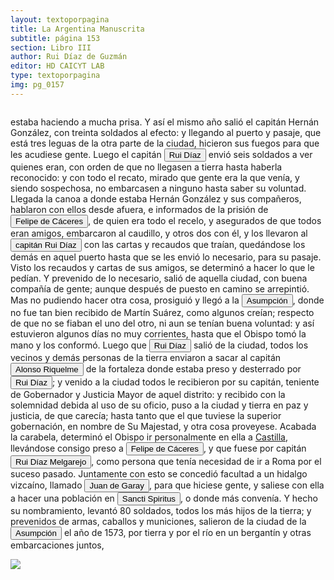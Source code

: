 ```yaml
---
layout: textoporpagina
title: La Argentina Manuscrita
subtitle: página 153
section: Libro III
author: Rui Díaz de Guzmán
editor: HD CAICYT LAB
type: textoporpagina
img: pg_0157
---
```


<div class="row">
    <div class="column">
<p>estaba haciendo a mucha prisa. Y así el mismo año salió el capitán Hernán González, con treinta soldados al efecto: y llegando al puerto y pasaje, que está tres leguas de la otra parte de la ciudad, hicieron sus fuegos para que les acudiese gente. Luego el capitán <button class="balloon" data-balloon-pos="up" data-balloon-length="large" data-balloon="Ruy Díaz de Melgarejo (Salteras de Sevilla, 1519 – Santa Fe la Vieja, 1602) fue un militar, conquistador, explorador, estadista, minero y burócrata colonial español establecido en la región del Río de la Plata. Su vida estuvo marcada por guerras, conspiraciones, persecuciones y conflictos familiares. Junto a Juan de Salazar, Alonso Riquelme de Guzmán y Diego de Abreu se opuso al gobierno asunceno de Domingo Martínez de Irala, apoyando al deportado Álvar Núñez Cabeza de Vaca. Gobernó de manera casi absoluta e independiente la antigua provincia asuncena del Guayrá, fácticamente durante 20 años, y luego de separarla de Asunción en 1575, con el título de teniente de gobernador del Guayrá unos 15 años más.">Rui Díaz</button> envió seis soldados a ver quienes eran, con orden de que no llegasen a tierra hasta haberla reconocido: y con todo el recato, mirado que gente era la que venía, y siendo sospechosa, no embarcasen a ninguno hasta saber su voluntad. Llegada la canoa a donde estaba Hernán González y sus compañeros, hablaron con ellos desde afuera, e informados de la prisión de <button class="balloon" data-balloon-pos="up" data-balloon-length="large" data-balloon="Felipe de Cáceres (n. Madrid, ca. 1538) fue un conquistador, explorador y colonizador español.Se desempeñó como gobernador interino del Ríode la Plata y del Paraguay, con sede en Asunción,entre el 11 de diciembre de 1568 hasta el 14 dejulio de 1572.">Felipe de Cáceres</button>, de quien era todo el recelo, y asegurados de que todos eran amigos, embarcaron al caudillo, y otros dos con él, y los llevaron al <button class="balloon" data-balloon-pos="up" data-balloon-length="large" data-balloon="Ruy Díaz de Melgarejo (Salteras de Sevilla, 1519 – Santa Fe la Vieja, 1602) fue un militar, conquistador, explorador, estadista, minero y burócrata colonial español establecido en la región del Río de la Plata. Su vida estuvo marcada por guerras, conspiraciones, persecuciones y conflictos familiares. Junto a Juan de Salazar, Alonso Riquelme de Guzmán y Diego de Abreu se opuso al gobierno asunceno de Domingo Martínez de Irala, apoyando al deportado Álvar Núñez Cabeza de Vaca. Gobernó de manera casi absoluta e independiente la antigua provincia asuncena del Guayrá, fácticamente durante 20 años, y luego de separarla de Asunción en 1575, con el título de teniente de gobernador del Guayrá unos 15 años más.">capitán Rui Díaz</button> con las cartas y recaudos que traían, quedándose los demás en aquel puerto hasta que se les envió lo necesario, para su pasaje. Visto los recaudos y cartas de sus amigos, se determinó a hacer lo que le pedían. Y prevenido de lo necesario, salió de aquella ciudad, con buena compañía de gente; aunque después de puesto en camino se arrepintió. Mas no pudiendo hacer otra cosa, prosiguió y llegó a la <a href="https://recogito.pelagios.org/document/wzqxhk0h3vpikm/part/1/edit#4b5fddcf-76fd-4a1b-a703-01297e5be34a" target="_blank"><button class="balloon" data-balloon-pos="up" data-balloon-length="large" data-balloon="Asunción del Paraguay.">Asumpción</button></a>, donde no fue tan bien recibido de Martín Suárez, como algunos creían; respecto de que no se fiaban el uno del otro, ni aun se tenían buena voluntad: y así estuvieron algunos días no muy corrientes, hasta que el Obispo tomó la mano y los conformó. Luego que <button class="balloon" data-balloon-pos="up" data-balloon-length="large" data-balloon="Ruy Díaz de Melgarejo (Salteras de Sevilla, 1519 – Santa Fe la Vieja, 1602) fue un militar, conquistador, explorador, estadista, minero y burócrata colonial español establecido en la región del Río de la Plata. Su vida estuvo marcada por guerras, conspiraciones, persecuciones y conflictos familiares. Junto a Juan de Salazar, Alonso Riquelme de Guzmán y Diego de Abreu se opuso al gobierno asunceno de Domingo Martínez de Irala, apoyando al deportado Álvar Núñez Cabeza de Vaca. Gobernó de manera casi absoluta e independiente la antigua provincia asuncena del Guayrá, fácticamente durante 20 años, y luego de separarla de Asunción en 1575, con el título de teniente de gobernador del Guayrá unos 15 años más.">Rui Díaz</button> salió de la ciudad, todos los vecinos y demás personas de la tierra enviaron a sacar al capitán <button class="balloon" data-balloon-pos="up" data-balloon-length="large" data-balloon="Alonso Riquelme de Guzmán y Ponce de León - nació en Jerez de la Frontera por 1519. Ruy Díaz de Guzmán - su padre - le declaró hijo suyo y de Violante Ponce de León, el 13-VIII-1528, en una escritura de poder general a favor de Juan de Xerez, procurador de Sevilla. Desde su infancia y hasta su primera juventud sirvió de paje y luego como secretario de sus presuntos deudos los Duques de Medina Sidonia, Juan Alonso de Guzmán y Ana de Aragón. Tenía 21 años cuando se alistó en la armada de su pariente Alvar Núñez Cabeza de Vaca (tío carnal de su madrastra y del mismo linaje de su abuela Catalina de Zurita), y zarpó con rumbo al Río de la Plata .">Alonso Riquelme</button> de la fortaleza donde estaba preso y desterrado por <button class="balloon" data-balloon-pos="up" data-balloon-length="large" data-balloon="Ruy Díaz de Melgarejo (Salteras de Sevilla, 1519 – Santa Fe la Vieja, 1602) fue un militar, conquistador, explorador, estadista, minero y burócrata colonial español establecido en la región del Río de la Plata. Su vida estuvo marcada por guerras, conspiraciones, persecuciones y conflictos familiares. Junto a Juan de Salazar, Alonso Riquelme de Guzmán y Diego de Abreu se opuso al gobierno asunceno de Domingo Martínez de Irala, apoyando al deportado Álvar Núñez Cabeza de Vaca. Gobernó de manera casi absoluta e independiente la antigua provincia asuncena del Guayrá, fácticamente durante 20 años, y luego de separarla de Asunción en 1575, con el título de teniente de gobernador del Guayrá unos 15 años más.">Rui Díaz</button>; y venido a la ciudad todos le recibieron por su capitán, teniente de Gobernador y Justicia Mayor de aquel distrito: y recibido con la solemnidad debida al uso de su oficio, puso a la ciudad y tierra en paz y justicia, de que carecía; hasta tanto que el que tuviese la superior gobernación, en nombre de Su Majestad, y otra cosa proveyese. Acabada la carabela, determinó el Obispo ir personalmente en ella a <a href="https://recogito.pelagios.org/document/wzqxhk0h3vpikm/part/1/edit#46177cf6-94d7-4257-b1c0-c5e127956489" target="_blank">Castilla</a>, llevándose consigo preso a <button class="balloon" data-balloon-pos="up" data-balloon-length="large" data-balloon="Felipe de Cáceres (n. Madrid, ca. 1538) fue un conquistador, explorador y colonizador español.Se desempeñó como gobernador interino del Ríode la Plata y del Paraguay, con sede en Asunción,entre el 11 de diciembre de 1568 hasta el 14 dejulio de 1572.">Felipe de Cáceres</button>, y que fuese por capitán <button class="balloon" data-balloon-pos="up" data-balloon-length="large" data-balloon="Ruy Díaz de Melgarejo (Salteras de Sevilla, 1519 – Santa Fe la Vieja, 1602) fue un militar, conquistador, explorador, estadista, minero y burócrata colonial español establecido en la región del Río de la Plata. Su vida estuvo marcada por guerras, conspiraciones, persecuciones y conflictos familiares. Junto a Juan de Salazar, Alonso Riquelme de Guzmán y Diego de Abreu se opuso al gobierno asunceno de Domingo Martínez de Irala, apoyando al deportado Álvar Núñez Cabeza de Vaca. Gobernó de manera casi absoluta e independiente la antigua provincia asuncena del Guayrá, fácticamente durante 20 años, y luego de separarla de Asunción en 1575, con el título de teniente de gobernador del Guayrá unos 15 años más.">Rui Díaz Melgarejo</button>, como persona que tenía necesidad de ir a Roma por el suceso pasado. Juntamente con esto se concedió facultad a un hidalgo vizcaíno, llamado <button class="balloon" data-balloon-pos="up" data-balloon-length="large" data-balloon="Juan de Garay (1528 - 1583) fue un hidalgo, explorador, conquistador y gobernante colonial español. Se destacó por su actuación en la gobernación del Río de la Plata y del Paraguay por haber sido el fundador de la ciudad de Santa Fe en 1573 en su primera ubicación, por lo cual fue asignado al año siguiente como su teniente de gobernador, para convertirse en 1577 en el teniente de gobernador general de Asunción. En 1580 fundó la ciudad de Buenos Aires, con el nombre de &quot;Ciudad de la Trinidad&quot;, en el lugar donde en 1536 Pedro de Mendoza había fundado un fuerte con el nombre de &quot; Real de Nuestra Señora Santa María del Buen Ayre&quot;.">Juan de Garay</button>, para que hiciese gente, y saliese con ella a hacer una población en <a href="https://recogito.pelagios.org/document/wzqxhk0h3vpikm/part/1/edit#ffbf61c5-c8c1-48b1-b75e-a0599df75151" target="_blank"><button class="balloon" data-balloon-pos="up" data-balloon-length="large" data-balloon="El fuerte Sancti Spiritus fue el primer asentamiento español levantado en el actual territorio argentino. Fue fundado por el navegante veneciano Sebastián Gaboto (1484-1557) el 9 de junio de 1527, a orillas del río Carcarañá.">Sancti Spiritus</button></a>, o donde más convenía. Y hecho su nombramiento, levantó 80 soldados, todos los más hijos de la tierra; y prevenidos de armas, caballos y municiones, salieron de la ciudad de la <a href="https://recogito.pelagios.org/document/wzqxhk0h3vpikm/part/1/edit#694fec49-e9aa-40d6-bdad-45feab94e77b" target="_blank"><button class="balloon" data-balloon-pos="up" data-balloon-length="large" data-balloon="Asunción del Paraguay.">Asumpción</button></a> el año de 1573, por tierra y por el río en un bergantín y otras embarcaciones juntos, </p></div>

<div class="column">
<a href="{{site.baseurl}}/assets/img/argentina_manuscrita/{{page.img}}.jpg"><img src="{{site.baseurl}}/assets/img/argentina_manuscrita/{{page.img}}.jpg"></a>
    </div>
</div>